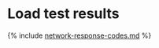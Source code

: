 # Load test results

{% include [network-response-codes.md](../../_includes/load-testing/network-response-codes.md) %}